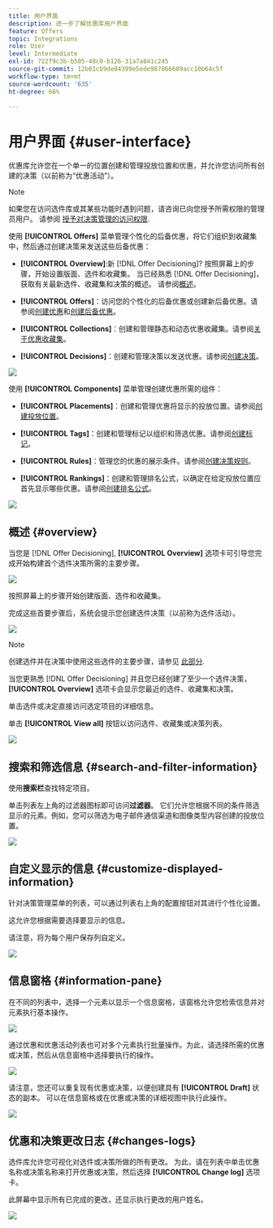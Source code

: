 ```yaml
---
title: 用户界面
description: 进一步了解优惠库用户界面
feature: Offers
topic: Integrations
role: User
level: Intermediate
exl-id: 722f9c3b-b505-48c0-b126-31a7a841c245
source-git-commit: 12b01cb9de84399e5ede987866609acc10b64c5f
workflow-type: tm+mt
source-wordcount: '635'
ht-degree: 66%

---
```


# 用户界面 {#user-interface}

优惠库允许您在一个单一的位置创建和管理投放位置和优惠，并允许您访问所有创建的决策（以前称为“优惠活动”）。

>[!NOTE]
>
>如果您在访问选件库或其某些功能时遇到问题，请咨询已向您授予所需权限的管理员用户。 请参阅 [授予对决策管理的访问权限](starting-offer-decisioning.md#granting-acess-to-decision-management).

使用 **[!UICONTROL Offers]** 菜单管理个性化的后备优惠，将它们组织到收藏集中，然后通过创建决策来发送这些后备优惠：

* **[!UICONTROL Overview]**:新 [!DNL Offer Decisioning]? 按照屏幕上的步骤，开始设置版面、选件和收藏集。 当已经熟悉 [!DNL Offer Decisioning]，获取有关最新选件、收藏集和决策的概述。 请参阅[概述](#overview)。

* **[!UICONTROL Offers]**：访问您的个性化的后备优惠或创建新后备优惠。请参阅[创建优惠](../offer-library/creating-personalized-offers.md)和[创建后备优惠](../offer-library/creating-fallback-offers.md)。

* **[!UICONTROL Collections]**：创建和管理静态和动态优惠收藏集。请参阅[关于优惠收藏集](../offer-library/creating-collections.md)。

* **[!UICONTROL Decisions]**：创建和管理决策以发送优惠。请参阅[创建决策](../offer-activities/create-offer-activities.md)。

![](../assets/offers_menu.png)

使用 **[!UICONTROL Components]** 菜单管理创建优惠所需的组件：

* **[!UICONTROL Placements]**：创建和管理优惠将显示的投放位置。请参阅[创建投放位置](../offer-library/creating-placements.md)。

* **[!UICONTROL Tags]**：创建和管理标记以组织和筛选优惠。请参阅[创建标记](../offer-library/creating-tags.md)。

* **[!UICONTROL Rules]**：管理您的优惠的展示条件。请参阅[创建决策规则](../offer-library/creating-decision-rules.md)。

* **[!UICONTROL Rankings]**：创建和管理排名公式，以确定在给定投放位置应首先显示哪些优惠。请参阅[创建排名公式](../ranking/create-ranking-formulas.md)。

![](../assets/offer_activities.png)

## 概述 {#overview}

当您是 [!DNL Offer Decisioning], **[!UICONTROL Overview]** 选项卡可引导您完成开始构建首个选件决策所需的主要步骤。

![](../assets/overview_onboarding.png)

按照屏幕上的步骤开始创建版面、选件和收藏集。

完成这些首要步骤后，系统会提示您创建选件决策（以前称为选件活动）。

![](../assets/overview_collection-created.png)

>[!NOTE]
>
>创建选件并在决策中使用这些选件的主要步骤，请参见 [此部分](../offer-library/key-steps.md).

当您更熟悉 [!DNL Offer Decisioning] 并且您已经创建了至少一个选件决策， **[!UICONTROL Overview]** 选项卡会显示您最近的选件、收藏集和决策。

单击选件或决定直接访问选定项目的详细信息。

单击 **[!UICONTROL View all]** 按钮以访问选件、收藏集或决策列表。

![](../assets/overview_view-all.png)

## 搜索和筛选信息 {#search-and-filter-information}

使用&#x200B;**搜索栏**&#x200B;查找特定项目。

单击列表左上角的过滤器图标即可访问&#x200B;**过滤器**。 它们允许您根据不同的条件筛选显示的元素。例如，您可以筛选为电子邮件通信渠道和图像类型内容创建的投放位置。

![](../assets/filters.png)

## 自定义显示的信息 {#customize-displayed-information}

针对决策管理菜单的列表，可以通过列表右上角的配置按钮对其进行个性化设置。

这允许您根据需要选择要显示的信息。

请注意，将为每个用户保存列自定义。

![](../assets/columns.png)

## 信息窗格 {#information-pane}

在不同的列表中，选择一个元素以显示一个信息窗格，该窗格允许您检索信息并对元素执行基本操作。

![](../assets/information-pane.png)

通过优惠和优惠活动列表也可对多个元素执行批量操作。为此，请选择所需的优惠或决策，然后从信息窗格中选择要执行的操作。

![](../assets/bulk-actions.png)

请注意，您还可以重复现有优惠或决策，以便创建具有 **[!UICONTROL Draft]** 状态的副本。 可以在信息窗格或在优惠或决策的详细视图中执行此操作。

![](../assets/duplicate-offer.png)

## 优惠和决策更改日志 {#changes-logs}

选件库允许您可视化对选件或决策所做的所有更改。 为此，请在列表中单击优惠名称或决策名称来打开优惠或决策，然后选择 **[!UICONTROL Change log]** 选项卡。

此屏幕中显示所有已完成的更改，还显示执行更改的用户姓名。

![](../assets/change-logs.png)
